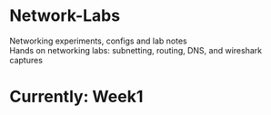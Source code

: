 # Network-Labs
Networking experiments, configs and lab notes  
Hands on networking labs: subnetting, routing, DNS, and wireshark captures 
# Currently: Week1 
